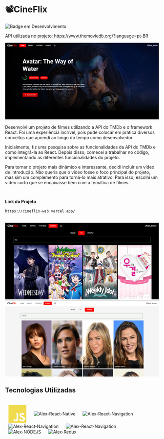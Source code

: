 <h1>📽CineFlix</h1>

![Badge em Desenvolvimento](http://img.shields.io/static/v1?label=STATUS&message=%20FINALIZADO&color=GREEN&style=for-the-badge)

API utilizada no projeto: https://www.themoviedb.org/?language=pt-BR

<img src="https://raw.githubusercontent.com/Alexxmfs/Web_Movie_Public/master/client/public/home.PNG" />

<p>Desenvolvi um projeto de filmes utilizando a API do TMDb e o framework React. Foi uma experiência incrível, pois pude colocar em prática diversos conceitos que aprendi ao longo do tempo como desenvolvedor.

Inicialmente, fiz uma pesquisa sobre as funcionalidades da API do TMDb e como integrá-la ao React. Depois disso, comecei a trabalhar no código, implementando as diferentes funcionalidades do projeto.

Para tornar o projeto mais dinâmico e interessante, decidi incluir um vídeo de introdução. Não queria que o vídeo fosse o foco principal do projeto, mas sim um complemento para torná-lo mais atrativo. Para isso, escolhi um vídeo curto que se encaixasse bem com a temática de filmes.</p>
<br>

**Link do Projeto**
```
https://cineflix-web.vercel.app/
```

<br>

<img src="https://raw.githubusercontent.com/Alexxmfs/Web_Movie_Public/master/client/public/search.PNG" />

<img src="https://raw.githubusercontent.com/Alexxmfs/Web_Movie_Public/master/client/public/peoples.PNG" />


<h2><b>Tecnologias Utilizadas</b></h2>

  <div style="display: inline_block"><br>
  <img align="center" alt="Alex-Js" height="60" width="60" src="https://raw.githubusercontent.com/devicons/devicon/master/icons/javascript/javascript-plain.svg"          hspace="10">

  <img align="center" alt="Alex-React-Native" height="60" width="60" src="https://cdn.jsdelivr.net/gh/devicons/devicon/icons/react/react-original.svg" hspace="10" />
  
   <img align="center" alt="Alex-React-Navigation" height="60" width="60" src="https://reactnavigation.org/img/spiro.svg" hspace="10" />
   
   <img align="center" alt="Alex-React-Navigation" height="60" width="60" src="https://opencollective-production.s3.us-west-1.amazonaws.com/e0c11e40-0595-11ea-bb7c-cf9c6343ca68.png" hspace="10" />


   <img align="center" alt="Alex-React-Navigation" height="60" width="60"         src="https://upload.wikimedia.org/wikipedia/commons/thumb/9/9a/Visual_Studio_Code_1.35_icon.svg/2048px-Visual_Studio_Code_1.35_icon.svg.png" hspace="10"  />

   <img align="center" alt="Alex-NODEJS" height="60" width="60" src="https://cdn.jsdelivr.net/gh/devicons/devicon/icons/nodejs/nodejs-original.svg" hspace="10" />

   <img align="center" alt="Alex-Redux" height="60" width="60" src="https://cdn.jsdelivr.net/gh/devicons/devicon/icons/redux/redux-original.svg" hspace="10" />

  </div>
  
